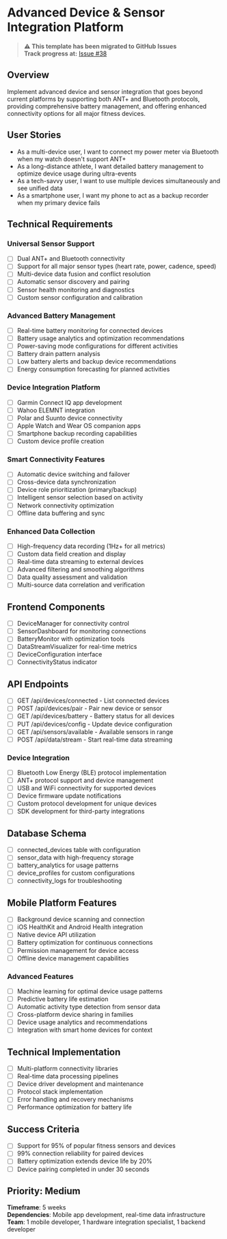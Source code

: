 # Advanced Device & Sensor Integration Platform

> **⚠️ This template has been migrated to GitHub Issues**  
> **Track progress at:** [Issue #38](https://github.com/EAasen/Tracksy/issues/38)

## Overview
Implement advanced device and sensor integration that goes beyond current platforms by supporting both ANT+ and Bluetooth protocols, providing comprehensive battery management, and offering enhanced connectivity options for all major fitness devices.

## User Stories
- As a multi-device user, I want to connect my power meter via Bluetooth when my watch doesn't support ANT+
- As a long-distance athlete, I want detailed battery management to optimize device usage during ultra-events
- As a tech-savvy user, I want to use multiple devices simultaneously and see unified data
- As a smartphone user, I want my phone to act as a backup recorder when my primary device fails

## Technical Requirements

### Universal Sensor Support
- [ ] Dual ANT+ and Bluetooth connectivity
- [ ] Support for all major sensor types (heart rate, power, cadence, speed)
- [ ] Multi-device data fusion and conflict resolution
- [ ] Automatic sensor discovery and pairing
- [ ] Sensor health monitoring and diagnostics
- [ ] Custom sensor configuration and calibration

### Advanced Battery Management
- [ ] Real-time battery monitoring for connected devices
- [ ] Battery usage analytics and optimization recommendations
- [ ] Power-saving mode configurations for different activities
- [ ] Battery drain pattern analysis
- [ ] Low battery alerts and backup device recommendations
- [ ] Energy consumption forecasting for planned activities

### Device Integration Platform
- [ ] Garmin Connect IQ app development
- [ ] Wahoo ELEMNT integration
- [ ] Polar and Suunto device connectivity
- [ ] Apple Watch and Wear OS companion apps
- [ ] Smartphone backup recording capabilities
- [ ] Custom device profile creation

### Smart Connectivity Features
- [ ] Automatic device switching and failover
- [ ] Cross-device data synchronization
- [ ] Device role prioritization (primary/backup)
- [ ] Intelligent sensor selection based on activity
- [ ] Network connectivity optimization
- [ ] Offline data buffering and sync

### Enhanced Data Collection
- [ ] High-frequency data recording (1Hz+ for all metrics)
- [ ] Custom data field creation and display
- [ ] Real-time data streaming to external devices
- [ ] Advanced filtering and smoothing algorithms
- [ ] Data quality assessment and validation
- [ ] Multi-source data correlation and verification

## Frontend Components
- [ ] DeviceManager for connectivity control
- [ ] SensorDashboard for monitoring connections
- [ ] BatteryMonitor with optimization tools
- [ ] DataStreamVisualizer for real-time metrics
- [ ] DeviceConfiguration interface
- [ ] ConnectivityStatus indicator

## API Endpoints
- [ ] GET /api/devices/connected - List connected devices
- [ ] POST /api/devices/pair - Pair new device or sensor
- [ ] GET /api/devices/battery - Battery status for all devices
- [ ] PUT /api/devices/config - Update device configuration
- [ ] GET /api/sensors/available - Available sensors in range
- [ ] POST /api/data/stream - Start real-time data streaming

### Device Integration
- [ ] Bluetooth Low Energy (BLE) protocol implementation
- [ ] ANT+ protocol support and device management
- [ ] USB and WiFi connectivity for supported devices
- [ ] Device firmware update notifications
- [ ] Custom protocol development for unique devices
- [ ] SDK development for third-party integrations

## Database Schema
- [ ] connected_devices table with configuration
- [ ] sensor_data with high-frequency storage
- [ ] battery_analytics for usage patterns
- [ ] device_profiles for custom configurations
- [ ] connectivity_logs for troubleshooting

## Mobile Platform Features
- [ ] Background device scanning and connection
- [ ] iOS HealthKit and Android Health integration
- [ ] Native device API utilization
- [ ] Battery optimization for continuous connections
- [ ] Permission management for device access
- [ ] Offline device management capabilities

### Advanced Features
- [ ] Machine learning for optimal device usage patterns
- [ ] Predictive battery life estimation
- [ ] Automatic activity type detection from sensor data
- [ ] Cross-platform device sharing in families
- [ ] Device usage analytics and recommendations
- [ ] Integration with smart home devices for context

## Technical Implementation
- [ ] Multi-platform connectivity libraries
- [ ] Real-time data processing pipelines
- [ ] Device driver development and maintenance
- [ ] Protocol stack implementation
- [ ] Error handling and recovery mechanisms
- [ ] Performance optimization for battery life

## Success Criteria
- [ ] Support for 95% of popular fitness sensors and devices
- [ ] 99% connection reliability for paired devices
- [ ] Battery optimization extends device life by 20%
- [ ] Device pairing completed in under 30 seconds

## Priority: Medium
**Timeframe**: 5 weeks  
**Dependencies**: Mobile app development, real-time data infrastructure  
**Team**: 1 mobile developer, 1 hardware integration specialist, 1 backend developer

